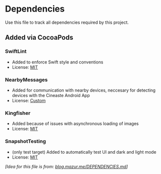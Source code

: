 # Dependencies

Use this file to track all dependencies required by this project.

## Added via CocoaPods

### SwiftLint
- Added to enforce Swift style and conventions
- License: [MIT](https://github.com/realm/SwiftLint/blob/master/LICENSE)

### NearbyMessages
- Added for communication with nearby devices, 
neccesary for detecting devices with the Cineaste Android App
- License: [Custom](https://cocoapods.org/pods/NearbyMessages)

### Kingfisher
- Added because of issues with asynchronous loading of images
- License: [MIT](https://github.com/onevcat/Kingfisher/blob/master/LICENSE)

### SnapshotTesting
- (only test target) Added to automatically test UI and dark and light mode
- License: [MIT](https://github.com/pointfreeco/swift-snapshot-testing/blob/master/LICENSE)

_[Idea for this file is from: [blog.mazur.me/DEPENDENCIES.md](https://blog.mazur.me/DEPENDENCIES.md)]_
